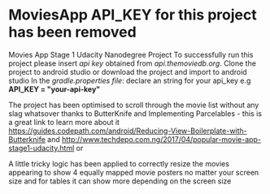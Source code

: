 # MoviesApp API_KEY for this project has been removed
Movies App Stage 1 Udacity Nanodegree Project
To successfully run this project please insert *api key* obtained from *api.themoviedb.org*.
Clone the project to android studio or download the project and import to android studio
In the *gradle.properties file*: declare an string for your api_key e.g **API_KEY = "your-api-key"**

The project has been optimised to scroll through the movie list without any slag whatsover thanks to ButterKnife and Implementing Parcelables - this is a great link to learn more about it https://guides.codepath.com/android/Reducing-View-Boilerplate-with-Butterknife and http://www.techdepo.com.ng/2017/04/popular-movie-app-stage1-udacity.html or 

A little tricky logic has been applied to correctly resize the movies appearing to show 4 equally mapped movie posters no matter your screen size and for tables it can show more depending on the screen size

